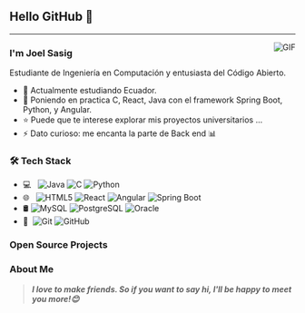 ## Hello GitHub 👋

---
<img align="right" alt="GIF" src="https://github.com/user-attachments/assets/2217e144-735c-496c-87d3-e4003942ce37">

### I'm Joel Sasig

Estudiante de Ingeniería en Computación y entusiasta del Código Abierto.
- 🌱 Actualmente estudiando Ecuador.
- 💬 Poniendo en practica C, React, Java con el framework Spring Boot, Python, y Angular.
- ⭐ Puede que te interese explorar mis proyectos universitarios ...
- ⚡ Dato curioso: me encanta la parte de Back end 📊

### 🛠 Tech Stack

- 💻 &#160; ![Java](https://img.shields.io/badge/-Java-333333?style=flat&logo=Java&logoColor=007396)
![C](https://img.shields.io/badge/-C-333333?style=flat&logo=C&logoColor=A8B9CC)
![Python](https://img.shields.io/badge/-Python-333333?style=flat&logo=Python&logoColor=3776AB)
- 🌐 &#160; ![HTML5](https://img.shields.io/badge/-HTML5-333333?style=flat&logo=HTML5)
![React](https://img.shields.io/badge/-React-333333?style=flat&logo=React)
![Angular](https://img.shields.io/badge/-Angular-333333?style=flat&logo=Angular&logoColor=DD0031)
![Spring Boot](https://img.shields.io/badge/-Spring%20Boot-333333?style=flat&logo=Spring-Boot&logoColor=6DB33F)
- 🛢 ![MySQL](https://img.shields.io/badge/-MySQL-333333?style=flat&logo=mysql)
![PostgreSQL](https://img.shields.io/badge/-PostgreSQL-333333?style=flat&logo=PostgreSQL&logoColor=336791)
![Oracle](https://img.shields.io/badge/-Oracle-333333?style=flat&logo=Oracle)
- 🔧 &#160;![Git](https://img.shields.io/badge/-Git-333333?style=flat&logo=git)
![GitHub](https://img.shields.io/badge/-GitHub-333333?style=flat&logo=github)


### Open Source Projects


### About Me


> ***I love to make friends. So if you want to say hi, I'll be happy to meet you more!😊***

